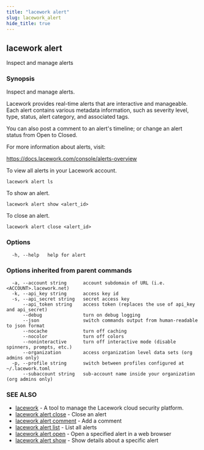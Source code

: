 ```yaml
---
title: "lacework alert"
slug: lacework_alert
hide_title: true
---
```


## lacework alert

Inspect and manage alerts

### Synopsis

Inspect and manage alerts.

Lacework provides real-time alerts that are interactive and manageable.
Each alert contains various metadata information, such as severity level, type, status, alert category, and associated tags.

You can also post a comment to an alert's timeline; or change an alert status from Open to Closed.

For more information about alerts, visit:

https://docs.lacework.com/console/alerts-overview

To view all alerts in your Lacework account.

    lacework alert ls

To show an alert.

    lacework alert show <alert_id>

To close an alert.

    lacework alert close <alert_id>


### Options

```
  -h, --help   help for alert
```

### Options inherited from parent commands

```
  -a, --account string      account subdomain of URL (i.e. <ACCOUNT>.lacework.net)
  -k, --api_key string      access key id
  -s, --api_secret string   secret access key
      --api_token string    access token (replaces the use of api_key and api_secret)
      --debug               turn on debug logging
      --json                switch commands output from human-readable to json format
      --nocache             turn off caching
      --nocolor             turn off colors
      --noninteractive      turn off interactive mode (disable spinners, prompts, etc.)
      --organization        access organization level data sets (org admins only)
  -p, --profile string      switch between profiles configured at ~/.lacework.toml
      --subaccount string   sub-account name inside your organization (org admins only)
```

### SEE ALSO

* [lacework](lacework.md)	 - A tool to manage the Lacework cloud security platform.
* [lacework alert close](lacework_alert_close.md)	 - Close an alert
* [lacework alert comment](lacework_alert_comment.md)	 - Add a comment
* [lacework alert list](lacework_alert_list.md)	 - List all alerts
* [lacework alert open](lacework_alert_open.md)	 - Open a specified alert in a web browser
* [lacework alert show](lacework_alert_show.md)	 - Show details about a specific alert

